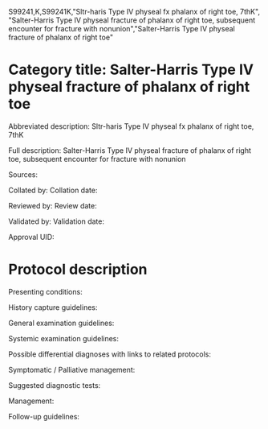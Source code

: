 S99241,K,S99241K,"Sltr-haris Type IV physeal fx phalanx of right toe, 7thK", "Salter-Harris Type IV physeal fracture of phalanx of right toe, subsequent encounter for fracture with nonunion","Salter-Harris Type IV physeal fracture of phalanx of right toe"
# Category title: Salter-Harris Type IV physeal fracture of phalanx of right toe

Abbreviated description: Sltr-haris Type IV physeal fx phalanx of right toe, 7thK

Full description: Salter-Harris Type IV physeal fracture of phalanx of right toe, subsequent encounter for fracture with nonunion

Sources:

Collated by:
Collation date:

Reviewed by:
Review date:

Validated by:
Validation date:

Approval UID:

# Protocol description

Presenting conditions:

History capture guidelines:

General examination guidelines:

Systemic examination guidelines:

Possible differential diagnoses with links to related protocols:

Symptomatic / Palliative management:

Suggested diagnostic tests:

Management:

Follow-up guidelines:

